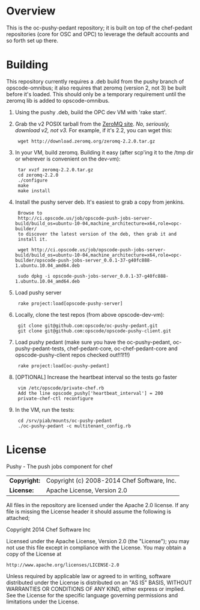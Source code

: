 Overview
========

This is the oc-pushy-pedant repository; it is built on top of the chef-pedant repositories (core for OSC and OPC) to leverage the default accounts and so forth set up there.

Building
========

This repository currently requires a .deb build from the pushy branch of opscode-omnibus; it also requires that zeromq (version 2, not 3) be built before it's loaded.  This should only be a temporary requirement until the zeromq lib is added to opscode-omnibus.

1. Using the pushy .deb, build the OPC dev VM with 'rake start'.

2. Grab the v2 POSIX tarball from the [ZeroMQ site](http://www.zeromq.org/intro:get-the-software).  *No, seriously, download v2, not v3.*  For example, if it's 2.2, you can wget this:

        wget http://download.zeromq.org/zeromq-2.2.0.tar.gz

3. In your VM, build zeromq.  Building it easy (after scp'ing it to the /tmp dir or wherever is convenient on the dev-vm):

        tar xvzf zeromq-2.2.0.tar.gz
        cd zeromq-2.2.0
        ./configure
        make
        make install

4. Install the pushy server deb. It's easiest to grab a copy from jenkins.

        Browse to
        http://ci.opscode.us/job/opscode-push-jobs-server-build/build_os=ubuntu-10-04,machine_architecture=x64,role=opc-builder/
        to discover the latest version of the deb, then grab it and
        install it.

        wget http://ci.opscode.us/job/opscode-push-jobs-server-build/build_os=ubuntu-10-04,machine_architecture=x64,role=opc-builder/opscode-push-jobs-server_0.0.1-37-g40fc888-1.ubuntu.10.04_amd64.deb

        sudo dpkg -i opscode-push-jobs-server_0.0.1-37-g40fc888-1.ubuntu.10.04_amd64.deb

5. Load pushy server

        rake project:load[opscode-pushy-server]

6. Locally, clone the test repos (from above opscode-dev-vm):

        git clone git@github.com:opscode/oc-pushy-pedant.git
        git clone git@github.com:opscode/opscode-pushy-client.git

7. Load pushy pedant (make sure you have the oc-pushy-pedant, oc-pushy-pedant-tests, chef-pedant-core, oc-chef-pedant-core and opscode-pushy-client repos checked out!!1!1!)

        rake project:load[oc-pushy-pedant]

8. [OPTIONAL] Increase the heartbeat interval so the tests go faster

        vim /etc/opscode/private-chef.rb
        Add the line opscode_pushy['heartbeat_interval'] = 200
        private-chef-ctl reconfigure

9. In the VM, run the tests:

        cd /srv/piab/mounts/oc-pushy-pedant
        ./oc-pushy-pedant -c multitenant_config.rb


License
=======

Pushy - The push jobs component for chef

|                      |                                          |
|:---------------------|:-----------------------------------------|
| **Copyright:**       | Copyright (c) 2008-2014 Chef Software, Inc.
| **License:**         | Apache License, Version 2.0

All files in the repository are licensed under the Apache 2.0 license. If any
file is missing the License header it should assume the following is attached;

Copyright 2014 Chef Software Inc

Licensed under the Apache License, Version 2.0 (the "License");
you may not use this file except in compliance with the License.
You may obtain a copy of the License at

    http://www.apache.org/licenses/LICENSE-2.0

Unless required by applicable law or agreed to in writing, software
distributed under the License is distributed on an "AS IS" BASIS,
WITHOUT WARRANTIES OR CONDITIONS OF ANY KIND, either express or implied.
See the License for the specific language governing permissions and
limitations under the License.

